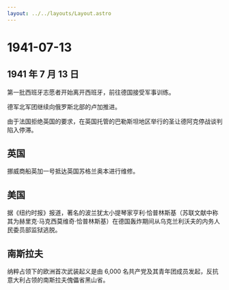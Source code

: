 ```yaml
---
layout: ../../layouts/Layout.astro
---
```


# 1941-07-13

## 1941 年 7 月 13 日

第一批西班牙志愿者开始离开西班牙，前往德国接受军事训练。

德军北军团继续向俄罗斯北部的卢加推进。

由于法国拒绝英国的要求，在英国托管的巴勒斯坦地区举行的圣让德阿克停战谈判陷入停滞。

## 英国

挪威商船英加一号抵达英国苏格兰奥本进行维修。

## 美国

据《纽约时报》报道，著名的波兰犹太小提琴家亨利·恰普林斯基（苏联文献中称其为赫里克·马克西莫维奇·恰普林斯基）在德国轰炸期间从乌克兰利沃夫的内务人民委员部监狱逃脱。

## 南斯拉夫

纳粹占领下的欧洲首次武装起义是由 6,000
名共产党及其青年团成员发起，反抗意大利占领的南斯拉夫傀儡省黑山省。
